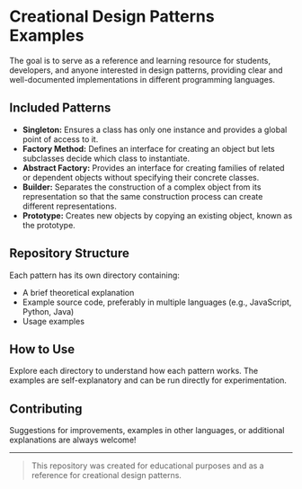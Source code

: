 # Creational Design Patterns Examples

The goal is to serve as a reference and learning resource for students, developers, and anyone interested in design patterns, providing clear and well-documented implementations in different programming languages.

## Included Patterns

- **Singleton:** Ensures a class has only one instance and provides a global point of access to it.
- **Factory Method:** Defines an interface for creating an object but lets subclasses decide which class to instantiate.
- **Abstract Factory:** Provides an interface for creating families of related or dependent objects without specifying their concrete classes.
- **Builder:** Separates the construction of a complex object from its representation so that the same construction process can create different representations.
- **Prototype:** Creates new objects by copying an existing object, known as the prototype.

## Repository Structure

Each pattern has its own directory containing:
- A brief theoretical explanation
- Example source code, preferably in multiple languages (e.g., JavaScript, Python, Java)
- Usage examples

## How to Use

Explore each directory to understand how each pattern works. The examples are self-explanatory and can be run directly for experimentation.

## Contributing

Suggestions for improvements, examples in other languages, or additional explanations are always welcome!

---

> This repository was created for educational purposes and as a reference for creational design patterns.